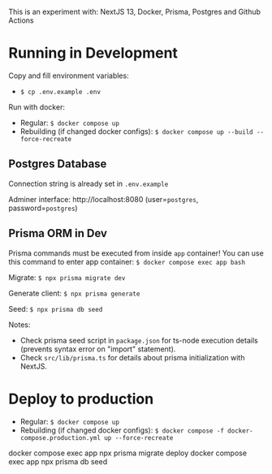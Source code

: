 This is an experiment with: NextJS 13, Docker, Prisma, Postgres and Github Actions

# Running in Development

Copy and fill environment variables:

- `$ cp .env.example .env`

Run with docker:

- Regular: `$ docker compose up`
- Rebuilding (if changed docker configs): `$ docker compose up --build --force-recreate`

## Postgres Database

Connection string is already set in `.env.example`

Adminer interface: http://localhost:8080 (user=`postgres`, password=`postgres`)

## Prisma ORM in Dev

Prisma commands must be executed from inside `app` container! You can use this command to enter app container: `$ docker compose exec app bash`

Migrate: `$ npx prisma migrate dev`

Generate client: `$ npx prisma generate`

Seed: `$ npx prisma db seed`

Notes:

- Check prisma seed script in `package.json` for ts-node execution details (prevents syntax error on "import" statement).
- Check `src/lib/prisma.ts` for details about prisma initialization with NextJS.

# Deploy to production

- Regular: `$ docker compose up`
- Rebuilding (if changed docker configs): `$ docker compose -f docker-compose.production.yml up --force-recreate`

docker compose exec app npx prisma migrate deploy
docker compose exec app npx prisma db seed
